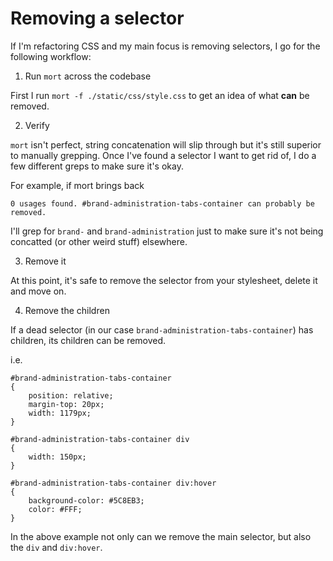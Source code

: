 # Removing a selector

If I'm refactoring CSS and my main focus is removing selectors, I go for the following workflow:

1) Run `mort` across the codebase

First I run `mort -f ./static/css/style.css` to get an idea of what **can** be removed.

2) Verify

`mort` isn't perfect, string concatenation will slip through but it's still superior to manually grepping.
Once I've found a selector I want to get rid of, I do a few different greps to make sure it's okay.

For example, if mort brings back

```
0 usages found. #brand-administration-tabs-container can probably be removed.
```

I'll grep for `brand-` and `brand-administration` just to make sure it's not being concatted (or other weird stuff) elsewhere.

3) Remove it 

At this point, it's safe to remove the selector from your stylesheet, delete it and move on.

4) Remove the children

If a dead selector (in our case `brand-administration-tabs-container`) has children, its children can be removed.


i.e.    

```
#brand-administration-tabs-container
{
	position: relative;
	margin-top: 20px;
	width: 1179px;
}

#brand-administration-tabs-container div
{
	width: 150px;
}

#brand-administration-tabs-container div:hover
{
	background-color: #5C8EB3;
	color: #FFF;
}
```

In the above example not only can we remove the main selector, but also the `div` and `div:hover`.
